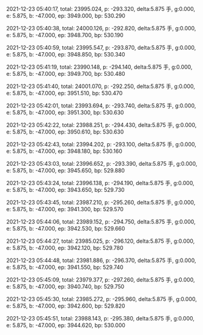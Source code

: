 2021-12-23 05:40:17, total: 23995.024, p: -293.320, delta:5.875 手, g:0.000, e: 5.875, b: -47.000, ep: 3949.000, bp: 530.290

2021-12-23 05:40:38, total: 24000.126, p: -292.820, delta:5.875 手, g:0.000, e: 5.875, b: -47.000, ep: 3948.700, bp: 530.190

2021-12-23 05:40:59, total: 23995.547, p: -293.870, delta:5.875 手, g:0.000, e: 5.875, b: -47.000, ep: 3948.850, bp: 530.340

2021-12-23 05:41:19, total: 23990.148, p: -294.140, delta:5.875 手, g:0.000, e: 5.875, b: -47.000, ep: 3949.700, bp: 530.480

2021-12-23 05:41:40, total: 24001.070, p: -292.250, delta:5.875 手, g:0.000, e: 5.875, b: -47.000, ep: 3951.510, bp: 530.470

2021-12-23 05:42:01, total: 23993.694, p: -293.740, delta:5.875 手, g:0.000, e: 5.875, b: -47.000, ep: 3951.300, bp: 530.630

2021-12-23 05:42:22, total: 23988.251, p: -294.430, delta:5.875 手, g:0.000, e: 5.875, b: -47.000, ep: 3950.610, bp: 530.630

2021-12-23 05:42:43, total: 23994.202, p: -293.100, delta:5.875 手, g:0.000, e: 5.875, b: -47.000, ep: 3948.180, bp: 530.160

2021-12-23 05:43:03, total: 23996.652, p: -293.390, delta:5.875 手, g:0.000, e: 5.875, b: -47.000, ep: 3945.650, bp: 529.880

2021-12-23 05:43:24, total: 23996.138, p: -294.190, delta:5.875 手, g:0.000, e: 5.875, b: -47.000, ep: 3943.650, bp: 529.730

2021-12-23 05:43:45, total: 23987.210, p: -295.260, delta:5.875 手, g:0.000, e: 5.875, b: -47.000, ep: 3941.300, bp: 529.570

2021-12-23 05:44:06, total: 23989.152, p: -294.750, delta:5.875 手, g:0.000, e: 5.875, b: -47.000, ep: 3942.530, bp: 529.660

2021-12-23 05:44:27, total: 23985.025, p: -296.120, delta:5.875 手, g:0.000, e: 5.875, b: -47.000, ep: 3942.120, bp: 529.780

2021-12-23 05:44:48, total: 23981.886, p: -296.370, delta:5.875 手, g:0.000, e: 5.875, b: -47.000, ep: 3941.550, bp: 529.740

2021-12-23 05:45:09, total: 23979.377, p: -297.260, delta:5.875 手, g:0.000, e: 5.875, b: -47.000, ep: 3940.740, bp: 529.750

2021-12-23 05:45:30, total: 23985.272, p: -295.960, delta:5.875 手, g:0.000, e: 5.875, b: -47.000, ep: 3942.600, bp: 529.820

2021-12-23 05:45:51, total: 23988.143, p: -295.380, delta:5.875 手, g:0.000, e: 5.875, b: -47.000, ep: 3944.620, bp: 530.000